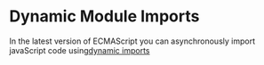 # Dynamic Module Imports

In the latest version of ECMAScript you can asynchronously import javaScript code using[dynamic imports](https://tc39.es/proposal-dynamic-import/)
